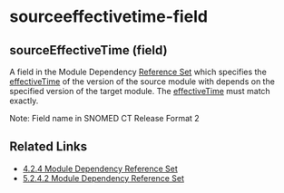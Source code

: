 # sourceeffectivetime-field

## sourceEffectiveTime (field)

A field in the Module Dependency [Reference Set](https://confluence.ihtsdotools.org/display/DOCGLOSS/Reference+Set) which specifies the [effectiveTime](https://confluence.ihtsdotools.org/display/DOCGLOSS/effectiveTime) of the version of the source module with depends on the specified version of the target module. The [effectiveTime](https://confluence.ihtsdotools.org/display/DOCGLOSS/effectiveTime) must match exactly.

Note: Field name in SNOMED CT Release Format 2

## Related Links

* [4.2.4 Module Dependency Reference Set](../pages/createpage.action)
* [5.2.4.2 Module Dependency Reference Set](../5.2.4.2-Module-Dependency-Reference-Set_28739379.html)
